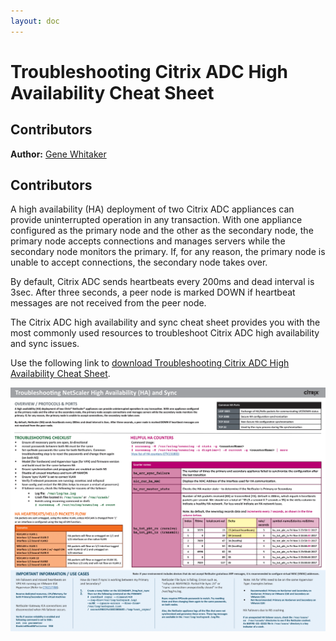 ```yaml
---
layout: doc
---
```

# Troubleshooting Citrix ADC High Availability Cheat Sheet

## Contributors

**Author:** [Gene Whitaker](mailto:gene.whitaker@citrix.com)

## Contributors

A high availability (HA) deployment of two Citrix ADC appliances can provide uninterrupted operation in any transaction. With one appliance configured as the primary node and the other as the secondary node, the primary node accepts connections and manages servers while the secondary node monitors the primary. If, for any reason, the primary node is unable to accept connections, the secondary node takes over.

By default, Citrix ADC sends heartbeats every 200ms and dead interval is 3sec. After three seconds, a peer node is marked DOWN if heartbeat messages are not received from the peer node.

The Citrix ADC high availability and sync cheat sheet provides you with the most commonly used resources to troubleshoot Citrix ADC high availability and sync issues.

Use the following link to [download Troubleshooting Citrix ADC High Availability Cheat Sheet](/en-us/tech-zone/learn/downloads/diagrams-posters_cheat-sheet-adc-troubleshooting-high-availability.pdf).

[![Cheat Sheet](/en-us/tech-zone/learn/media/diagrams-posters_cheat-sheet-adc-troubleshooting-high-availability_1.png)](/en-us/tech-zone/learn/downloads/diagrams-posters_cheat-sheet-adc-troubleshooting-high-availability.pdf)
